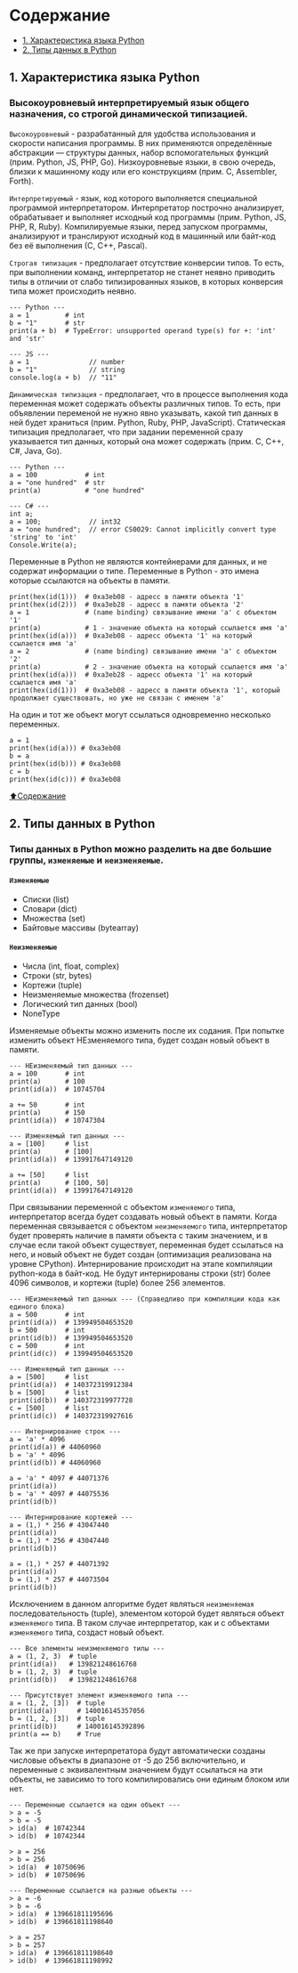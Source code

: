 # Содержание
- [1. Характеристика языка Python](https://github.com/KorostylovSerega/PythonSummary/edit/main/python.md#1-Характеристика-языка-Python)
- [2. Типы данных в Python](https://github.com/KorostylovSerega/PythonSummary/edit/main/python.md#2-Типы-данных-в-Python)

## 1. Характеристика языка Python

### Высокоуровневый интерпретируемый язык общего назначения, со строгой динамической типизацией.
`Высокоуровневый` - разрабатанный для удобства использования и скорости написания программы. В них применяются определённые абстракции — структуры данных, набор вспомогательных функций (прим. Python, JS, PHP, Go). Низкоуровневые языки, в свою очередь, близки к машинному коду или его конструкциям (прим. C, Assembler, Forth).

`Интерпретируемый` - язык, код которого выполняется специальной программой интерпретатором. Интерпретатор построчно анализирует, обрабатывает и выполняет исходный код программы (прим. Python, JS, PHP, R, Ruby). Компилируемые языки, перед запуском программы, анализируют и транслируют исходный код в машинный или байт-код без её выполнения (С, С++, Pascal).

`Строгая типизация` - предполагает отсутствие конверсии типов. То есть, при выполнении команд, интерпретатор не станет неявно приводить типы в отличии от слабо типизированных языков, в которых конверсия типа может происходить неявно.
```
--- Python ---
a = 1         # int
b = "1"       # str
print(a + b)  # TypeError: unsupported operand type(s) for +: 'int' and 'str'

--- JS ---
a = 1               // number
b = "1"             // string
console.log(a + b)  // "11"
```

`Динамическая типизация` - предполагает, что в процессе выполнения кода переменная может содержать объекты различных типов. То есть, при объявлении переменой не нужно явно указывать, какой тип данных в ней будет храниться (прим. Python, Ruby, PHP, JavaScript). Статическая типизация предполагает, что при задании переменной сразу указывается тип данных, который она может содержать (прим. C, C++, C#, Java, Go).
```
--- Python ---
a = 100            # int
a = "one hundred"  # str
print(a)           # "one hundred"

--- C# ---
int a;
a = 100;            // int32
a = "one hundred";  // error CS0029: Cannot implicitly convert type 'string' to 'int'
Console.Write(a);

```
Переменные в Python не являются контейнерами для данных, и не содержат информации о типе. Переменные в Python - это имена которые ссылаются на объекты в памяти.
```
print(hex(id(1)))  # 0xa3eb08 - адресс в памяти объекта '1'
print(hex(id(2)))  # 0xa3eb28 - адресс в памяти объекта '2'
a = 1              # (name binding) связывание имени 'a' с объектом '1'
print(a)           # 1 - значение объекта на который ссылается имя 'a'
print(hex(id(a)))  # 0xa3eb08 - адресс объекта '1' на который ссылается имя 'a'
a = 2              # (name binding) связывание имени 'a' с объектом '2'
print(a)           # 2 - значение объекта на который ссылается имя 'a'
print(hex(id(a)))  # 0xa3eb28 - адресс объекта '1' на который ссылается имя 'a'
print(hex(id(1)))  # 0xa3eb08 - адресс в памяти объекта '1', который продолжает существовать, но уже не связан с именем 'a'
```
На один и тот же объект могут ссылаться одновременно несколько переменных.
```
a = 1
print(hex(id(a))) # 0xa3eb08
b = a
print(hex(id(b))) # 0xa3eb08
c = b
print(hex(id(c))) # 0xa3eb08
```
[⬆️Содержание](https://github.com/KorostylovSerega/PythonSummary/edit/main/python.md#содержание)

## 2. Типы данных в Python
### Типы данных в Python можно разделить на две большие группы, `изменяемые` и `неизменяемые`.
#### `Изменяемые`
- Списки (list)
- Словари (dict)
- Множества (set)
- Байтовые массивы (bytearray)
#### `Неизменяемые`
- Числа (int, float, complex)
- Строки (str, bytes)
- Кортежи (tuple)
- Неизменяемые множества (frozenset)
- Логический тип данных (bool)
- NoneType

Изменяемые объекты можно изменить после их содания. При попытке изменить объект НЕзменяемого типа, будет создан новый объект в памяти.
```
--- НЕизменяемый тип данных ---
a = 100       # int
print(a)      # 100
print(id(a))  # 10745704

a += 50       # int
print(a)      # 150
print(id(a))  # 10747304

--- Изменяемый тип данных ---
a = [100]     # list
print(a)      # [100]
print(id(a))  # 139917647149120

a += [50]     # list
print(a)      # [100, 50]
print(id(a))  # 139917647149120
```
При связывании переменной с объектом `изменяемого` типа, интерпретатор всегда будет создавать новый объект в памяти. Когда переменная связывается с объектом `неизменяемого` типа, интерпретатор будет проверять наличие в памяти объекта с таким значением, и в случае если такой объект существует, переменная будет ссылаться на него, и новый объект не будет создан (оптимизация реализована на уровне CPython). Интернирование происходит на этапе компиляции python-кода в байт-код. Не будут интернированы строки (str) более 4096 символов, и кортежи (tuple) более 256 элементов.
```
--- НЕизменяемый тип данных --- (Справедливо при компиляции кода как единого блока)
a = 500       # int
print(id(a))  # 139949504653520
b = 500       # int
print(id(b))  # 139949504653520
c = 500       # int
print(id(c))  # 139949504653520

--- Изменяемый тип данных ---
a = [500]     # list
print(id(a))  # 140372319912384
b = [500]     # list
print(id(b))  # 140372319977728
c = [500]     # list
print(id(c))  # 140372319927616

--- Интернирование строк ---
a = 'a' * 4096
print(id(a)) # 44060960
b = 'a' * 4096
print(id(b)) # 44060960

a = 'a' * 4097 # 44071376
print(id(a))
b = 'a' * 4097 # 44075536
print(id(b))

--- Интернирование кортежей ---
a = (1,) * 256 # 43047440
print(id(a))
b = (1,) * 256 # 43047440
print(id(b))

a = (1,) * 257 # 44071392
print(id(a))
b = (1,) * 257 # 44073504
print(id(b))
```
Исключением в данном алгоритме будет являться `неизменяемая` последовательность (tuple), элементом которой будет являться объект `изменяемого` типа. В таком случае интерпретатор, как и с объектами `изменяемого` типа, создаст новый объект.
```
--- Все элементы неизменяемого типы ---
a = (1, 2, 3)  # tuple
print(id(a))   # 139821248616768
b = (1, 2, 3)  # tuple
print(id(b))   # 139821248616768

--- Присутствует элемент изменяемого типа ---
a = (1, 2, [3])  # tuple
print(id(a))     # 140016145357056
b = (1, 2, [3])  # tuple
print(id(b))     # 140016145392896
print(a == b)    # True
```
Так же при запуске интерпретатора будут автоматически созданы числовые объекты в диапазоне от -5 до 256 включительно, и переменные с эквивалентным значением будут ссылаться на эти объекты, не зависимо то того компилировались они единым блоком или нет.
```
--- Переменные ссылается на один объект ---
> a = -5
> b = -5
> id(a)  # 10742344
> id(b)  # 10742344
  
> a = 256
> b = 256
> id(a)  # 10750696
> id(b)  # 10750696

--- Переменные ссылается на разные объекты ---
> a = -6
> b = -6
> id(a)  # 139661811195696
> id(b)  # 139661811198640

> a = 257
> b = 257
> id(a)  # 139661811198640
> id(b)  # 139661811198992
```
